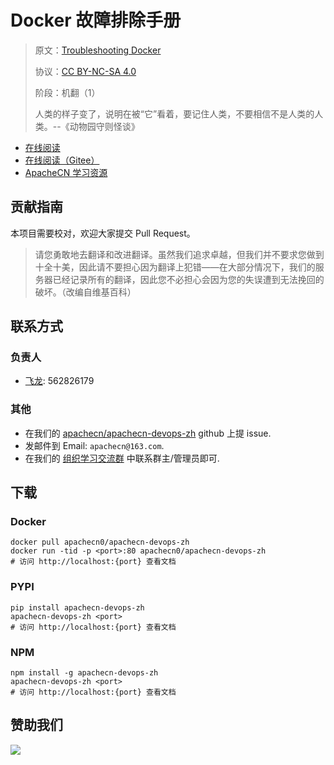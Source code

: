 # Docker 故障排除手册

> 原文：[Troubleshooting Docker](https://libgen.rs/book/index.php?md5=26C3652580332746A9E26A30363AEFD3)
> 
> 协议：[CC BY-NC-SA 4.0](http://creativecommons.org/licenses/by-nc-sa/4.0/)
> 
> 阶段：机翻（1）
> 
> 人类的样子变了，说明在被“它”看着，要记住人类，不要相信不是人类的人类。--《动物园守则怪谈》

* [在线阅读](https://devops.apachecn.org)
* [在线阅读（Gitee）](https://apachecn.gitee.io/doc-template/)
* [ApacheCN 学习资源](http://docs.apachecn.org/)

## 贡献指南

本项目需要校对，欢迎大家提交 Pull Request。

> 请您勇敢地去翻译和改进翻译。虽然我们追求卓越，但我们并不要求您做到十全十美，因此请不要担心因为翻译上犯错——在大部分情况下，我们的服务器已经记录所有的翻译，因此您不必担心会因为您的失误遭到无法挽回的破坏。（改编自维基百科）

## 联系方式

### 负责人

* [飞龙](https://github.com/wizardforcel): 562826179

### 其他

*   在我们的 [apachecn/apachecn-devops-zh](https://github.com/apachecn/apachecn-devops-zh) github 上提 issue.
*   发邮件到 Email: `apachecn@163.com`.
*   在我们的 [组织学习交流群](http://www.apachecn.org/organization/348.html) 中联系群主/管理员即可.

## 下载

### Docker

```
docker pull apachecn0/apachecn-devops-zh
docker run -tid -p <port>:80 apachecn0/apachecn-devops-zh
# 访问 http://localhost:{port} 查看文档
```

### PYPI

```
pip install apachecn-devops-zh
apachecn-devops-zh <port>
# 访问 http://localhost:{port} 查看文档
```

### NPM

```
npm install -g apachecn-devops-zh
apachecn-devops-zh <port>
# 访问 http://localhost:{port} 查看文档
```

## 赞助我们

![](http://data.apachecn.org/img/about/donate.jpg)
